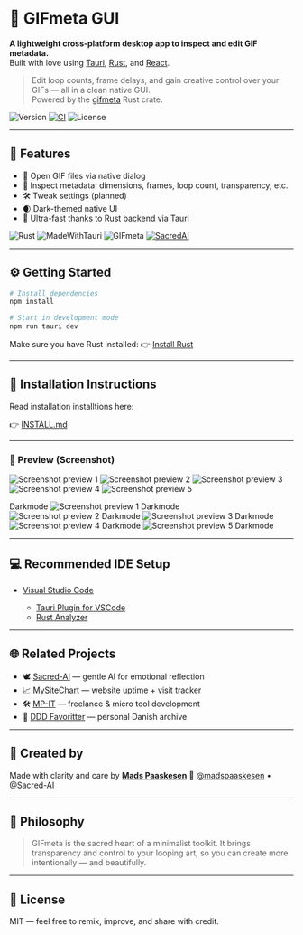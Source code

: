 # 🦀 GIFmeta GUI

**A lightweight cross-platform desktop app to inspect and edit GIF metadata.**  
Built with love using [Tauri](https://tauri.app), [Rust](https://www.rust-lang.org/), and [React](https://react.dev/).

> Edit loop counts, frame delays, and gain creative control over your GIFs — all in a clean native GUI.  
> Powered by the [gifmeta](https://crates.io/crates/gifmeta) Rust crate.

![Version](https://img.shields.io/badge/version-0.1.0-lightgrey)
[![CI](https://img.shields.io/github/actions/workflow/status/madspaaskesen/gifmeta-gui/ci.yml?style=flat-square)](https://github.com/madspaaskesen/gifmeta-gui)
![License](https://img.shields.io/badge/license-MIT%20OR%20Apache--2.0-green)

---

## 🚀 Features

- 📁 Open GIF files via native dialog
- 🧠 Inspect metadata: dimensions, frames, loop count, transparency, etc.
- 🛠️ Tweak settings (planned)
- 🌒 Dark-themed native UI
- 💨 Ultra-fast thanks to Rust backend via Tauri

![Rust](https://img.shields.io/badge/built_with-rust-orange)
![MadeWithTauri](https://img.shields.io/badge/ui-tauri-8d64c0?logo=tauri&logoColor=white)
![GIFmeta](https://img.shields.io/badge/gifmeta--cli--core-blue)
[![SacredAI](https://img.shields.io/badge/powered%20by-%F0%9F%95%8A%EF%B8%8F%20Sacred%20AI-lightgrey?style=flat-square)](https://sacre-ai.com)

---

## ⚙️ Getting Started

```bash
# Install dependencies
npm install

# Start in development mode
npm run tauri dev
```

Make sure you have Rust installed:
👉 [Install Rust](https://www.rust-lang.org/tools/install)

---

## 🧭 Installation Instructions

Read installation installtions here:

👉 [INSTALL.md](INSTALL.md)

---

### 👀 Preview (Screenshot)

![Screenshot preview 1](https://ojkwbrxgljlgelqndiai.supabase.co/storage/v1/object/public/sacred-ai/web/gifmeta-gui/Screen-1.png)
![Screenshot preview 2](https://ojkwbrxgljlgelqndiai.supabase.co/storage/v1/object/public/sacred-ai/web/gifmeta-gui/Screen-2.png)
![Screenshot preview 3](https://ojkwbrxgljlgelqndiai.supabase.co/storage/v1/object/public/sacred-ai/web/gifmeta-gui/Screen-3.png)
![Screenshot preview 4](https://ojkwbrxgljlgelqndiai.supabase.co/storage/v1/object/public/sacred-ai/web/gifmeta-gui/Screen-4.png)
![Screenshot preview 5](https://ojkwbrxgljlgelqndiai.supabase.co/storage/v1/object/public/sacred-ai/web/gifmeta-gui/Screen-5.png)

Darkmode
![Screenshot preview 1 Darkmode](https://ojkwbrxgljlgelqndiai.supabase.co/storage/v1/object/public/sacred-ai/web/gifmeta-gui/Screen-1-darkmode.png)
![Screenshot preview 2 Darkmode](https://ojkwbrxgljlgelqndiai.supabase.co/storage/v1/object/public/sacred-ai/web/gifmeta-gui/Screen-2-darkmode.png)
![Screenshot preview 3 Darkmode](https://ojkwbrxgljlgelqndiai.supabase.co/storage/v1/object/public/sacred-ai/web/gifmeta-gui/Screen-3-darkmode.png)
![Screenshot preview 4 Darkmode](https://ojkwbrxgljlgelqndiai.supabase.co/storage/v1/object/public/sacred-ai/web/gifmeta-gui/Screen-4-darkmode.png)
![Screenshot preview 5 Darkmode](https://ojkwbrxgljlgelqndiai.supabase.co/storage/v1/object/public/sacred-ai/web/gifmeta-gui/Screen-5-darkmode.png)

---

## 💻 Recommended IDE Setup

* [Visual Studio Code](https://code.visualstudio.com/)

  * [Tauri Plugin for VSCode](https://marketplace.visualstudio.com/items?itemName=tauri-apps.tauri-vscode)
  * [Rust Analyzer](https://marketplace.visualstudio.com/items?itemName=rust-lang.rust-analyzer)

---

## 🌐 Related Projects

* 🕊️ [Sacred-AI](https://sacred-ai.com) — gentle AI for emotional reflection
* 📈 [MySiteChart](https://mysitechart.com) — website uptime + visit tracker
* 🛠️ [MP-IT](https://mp-it.dk) — freelance & micro tool development
* 🧵 [DDD Favoritter](https://ddd-favoritter.dk) — personal Danish archive

---

## 🙏 Created by

Made with clarity and care by
**[Mads Paaskesen](https://mp-it.dk)**
💛 [@madspaaskesen](https://github.com/madspaaskesen) • [@Sacred-AI](https://github.com/Sacred-AI)

---

## 🧠 Philosophy

> GIFmeta is the sacred heart of a minimalist toolkit.
> It brings transparency and control to your looping art,
> so you can create more intentionally — and beautifully.

---

## 📜 License

MIT — feel free to remix, improve, and share with credit.
